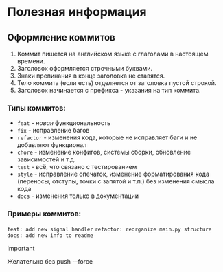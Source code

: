 # Полезная информация
## Оформление коммитов
1. Коммит пишется на английском языке с глаголами в настоящем времени.
2. Заголовок оформляется строчными буквами.
3. Знаки препинания в конце заголовка не ставятся.
4. Тело коммита (если есть) отделяется от заголовка пустой строкой.
5. Заголовок начинается с префикса - указания на тип коммита.
### Типы коммитов:
  * `feat` - *новая* функциональность
  * `fix` - исправление багов
  * `refactor` - изменения кода, которые не исправляет баги и не добавляют функционал
  * `chore` - изменение конфигов, системы сборки, обновление зависимостей и т.д.
  * `test` - всё, что связано с тестированием
  * `style` - исправление опечаток, изменение форматирования кода (переносы, отступы, точки с запятой и т.п.) без изменения смысла кода
  * `docs` - изменения только в документации
### Примеры коммитов:
`feat: add new signal handler`
`refactor: reorganize main.py structure`
`docs: add new info to readme`

> [!IMPORTANT]
> Желательно без push --force
